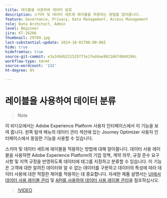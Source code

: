 ```yaml
---
title: 레이블을 사용하여 데이터 분류
description: 스키마 및 데이터 세트에 레이블을 적용하는 방법을 알아봅니다.
feature: Governance, Privacy, Data Management, Access Management
role: Data Architect, Admin
level: Beginner
jira: KT-16266
thumbnail: 29709.jpg
last-substantial-update: 2024-10-01T00:00:00Z
hide: true
hidefromtoc: true
source-git-commit: e3a349db221525ff3e1fed4ae962166740d419dc
workflow-type: tm+mt
source-wordcount: '132'
ht-degree: 8%

---
```


# 레이블을 사용하여 데이터 분류

>>[!NOTE]
>>
이 비디오에서는 Adobe Experience Platform 사용자 인터페이스에서 이 기능을 보여 줍니다. 왼쪽 탐색 메뉴의 데이터 관리 섹션에 있는 Journey Optimizer 사용자 인터페이스에서 동일한 기능을 사용할 수 있습니다.

스키마 및 데이터 세트에 레이블을 적용하는 방법에 대해 알아봅니다. 데이터 사용 레이블을 사용하면 Adobe Experience Platform의 기업 정책, 계약 의무, 규정 준수 요구 사항 및 지역 규정을 반영하도록 데이터에 태그를 지정하고 분류할 수 있습니다. 이 기능은 고객에 대한 알려진 데이터와 알 수 없는 데이터를 구분하고 데이터의 특성에 따라 데이터 사용에 대한 적절한 제어를 적용하는 데 중요합니다. 자세한 제품 설명서는 [UI에서 데이터 사용 레이블 관리](https://experienceleague.adobe.com/docs/experience-platform/data-governance/labels/user-guide.html?lang=ko) 및 [API를 사용하여 데이터 사용 레이블 관리](https://experienceleague.adobe.com/docs/experience-platform/data-governance/labels/dataset-api.html)을 참조하십시오.

>[!VIDEO](https://video.tv.adobe.com/v/29709?learn=on)
